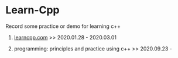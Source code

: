 # Learn-Cpp
Record some practice or demo for learning c++

1. [learncpp.com](https://www.learncpp.com) >> 2020.01.28 - 2020.03.01

2. programming: principles and practice using c++ >> 2020.09.23 - 
